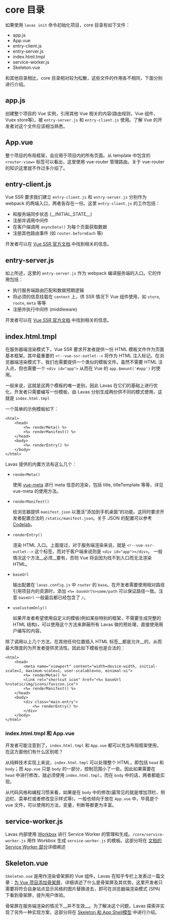 # core 目录

如果使用 `lavas init` 命令初始化项目，core 目录有如下文件：

* app.js
* App.vue
* entry-client.js
* entry-server.js
* index.html.tmpl
* service-worker.js
* Skeleton.vue

和其他目录相比，core 目录相对较为松散，这些文件的作用各不相同，下面分别进行介绍。

## app.js

创建整个项目的 Vue 实例，引用其他 Vue 相关的内容(路由规则，Vue 组件，Vuex store等)，被 `entry-server.js` 和 `entry-client.js` 使用。了解 Vue 的开发者对这个文件应该相当熟悉。

## App.vue

整个项目的布局框架，会应用于项目内的所有页面。从 template 中包含的 `<router-view>` 标签可以看出，这里使用 vue-router 管理路由。关于 vue-router 的知识这里就不作过多介绍了。

## entry-client.js

Vue SSR 要求我们建立 `entry-client.js` 和 `entry-server.js` 分别作为 webpack 的两端入口，两者各存在一份。这里 `entry-client.js` 的工作包括：

* 和服务端同步状态 (\_\_INITIAL\_STATE\_\_)
* 注册并调用中间件
* 在客户端调用 `asyncData()` 为每个页面获取数据
* 注册其他路由事件 (如 `router.beforeEach` 等)

开发者可以在 [Vue SSR 官方文档](https://ssr.vuejs.org/zh/structure.html) 中找到相关的信息。

## entry-server.js

如上所述，这里的 `entry-server.js` 作为 webpack 编译服务端的入口。它的作用包括：

* 执行服务端路由匹配和数据预期逻辑
* 将必须的信息挂载在 `context` 上，供 SSR 情况下 Vue 组件使用，如 `store`, `route`, `meta` 等等
* 注册并执行中间件 (middleware)

开发者可以在 [Vue SSR 官方文档](https://ssr.vuejs.org/zh/structure.html) 中找到相关的信息。

## index.html.tmpl

在服务器端渲染模式下，Vue SSR 要求开发者提供一份 HTML 模板文件作为页面基本框架。其中最重要的 `<!--vue-ssr-outlet-->` 将作为 HTML 注入标记。在浏览器端渲染模式下，我们也需要提供一个类似的模板文件。虽然不需要 HTML 注入点，但也需要一个 `<div id="app">` 从而在 Vue 的 `app.$mount('#app')` 时使用。

一般来说，这就是这两个模板的唯一差别，因此 Lavas 在它们的基础上进行优化，开发者只需要编写一份模板，由 Lavas 分别生成两份供不同的模式使用，这就是 `index.html.tmpl`

一个简单的示例模板如下：

```
<html>
    <head>
        <%= renderMeta() %>
        <%= renderManifest() %>
    </head>
    <body>
        <%= renderEntry() %>
    </body>
</html>
```

Lavas 提供的内置方法有这么几个：

* `renderMeta()`

    使用 [vue-meta](https://github.com/declandewet/vue-meta) 进行 meta 信息的渲染，包括 title, titleTemplate 等等，详见 vue-meta 的使用方法。

* `renderManifest()`

    给浏览器提供 `manifest.json` 以激活“添加到手机桌面”的功能。这同时要求开发者配置合法的 `/static/manifest.json`。关于 JSON 的配置可以参考 [Codelab](/codelab/get-started/manifest)。

* `renderEntry()`

    渲染 HTML 入口。上面提过，对于服务端渲染来说，就是 `<!--vue-ssr-outlet-->` 这个标签，而对于客户端来说则是 `<div id="app"></div>`。 一般情况这个方法__必须__要有，否则 Vue 将会因为找不到入口而无法渲染 HTML。

* `baseUrl`

    输出配置在 `lavas.config.js` 中 `router` 的 `base`。在开发者需要使用相对路径引用项目内的资源时，添加 `<%= baseUrl%>some/path` 可以保证路径一致。注意 `baseUrl` 一般最后都已经包含了 `/`。

* `useCustomOnly()`

    如果开发者希望使用自定义的模板(例如某些特别的框架，不需要生成完整的 HTML 结构)，可以使用这个方法来屏蔽所有 Lavas 做的预处理，直接使用用户编写的内容。

除了调用以上几个方法，在其他任何位置插入 HTML 标签__都是允许__的，从而最大限度的为开发者提供灵活性。因此如下模板也是合法的：

```
<html>
    <head>
        <meta name="viewport" content="width=device-width, initial-scale=1, maximum-scale=1, user-scalable=no, minimal-ui">
        <%= renderMeta() %>
        <link rel="shortcut icon" href="<%= baseUrl %>static/img/icons/favicon.ico">
        <%= renderManifest() %>
    </head>
    <body>
        <div class="main-entry">
            <%= renderEntry() %>
        </div>
    </body>
</html>
```

### index.html.tmpl 和 App.vue

开发者可能注意到了，`index.html.tmpl` 和 `App.vue` 都可以充当布局框架使用，在这方面他们有什么区别呢？

从纯粹技术实现上来说，`index.html.tmpl` 可以处理整个 HTML，即包括 `head` 和 `body`；而 `App.vue` 只是 `body` 的一部分，控制范围小了一些。因此如果需要在 `head` 中进行修改，就必须使用 `index.html.tmpl`，而在 `body` 中的话，两者都能实现。

从代码风格和编程习惯来看，如果是在 `body` 中的修改(最常见的就是增加顶栏、侧边栏、菜单栏或者修改显示样式等)，一般也倾向于放在 `App.vue` 中，毕竟是个 vue 文件，可以使用的方法，变量，判断等都更为丰富。


## service-worker.js

Lavas 内部使用 [Workbox](https://github.com/GoogleChrome/workbox) 进行 Service Worker 的管理和生成。`/core/service-worker.js` 用作 Workbox 生成 `service-worker.js` 的模板。这部分将在 [文档的 Service Worker 部分](/guide/v2/advanced/service-worker)详细阐述

## Skeleton.vue

`Skeleton.vue` 是用作渲染骨架屏的 Vue 组件。Lavas 在知乎专栏上发表过一篇文章：[为 Vue 项目添加骨架屏](https://zhuanlan.zhihu.com/p/28465598)，详细讲述了什么是骨架屏及其优势。这里开发者只需要将符合自身站点显示风格的图片替换进去，即可在浏览器端渲染模式 (SPA) 下看到骨架屏，提升用户体验。

骨架屏在服务端渲染的情况下__并不生效__。为了解决这个问题，Lavas 探索并实现了另外一种实现方案，这部分将在 [Skeleton 和 App Shell模型](/guide/v2/advanced/appshell) 中进行介绍。
